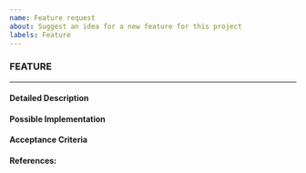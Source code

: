 ```yaml
---
name: Feature request
about: Suggest an idea for a new feature for this project
labels: Feature
---
```

### FEATURE

---------------------------------------------

#### Detailed Description


#### Possible Implementation


#### Acceptance Criteria
<!-- Explain to QA what to look for so they know to pass/fail the issue -->


#### References:
<!-- This can be an email or a meeting, please include the date -->
